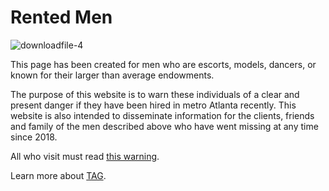 # Rented Men
![downloadfile-4](https://github.com/RentedMen/.github/assets/159488374/c2fbd6d7-b884-4dd9-b201-7c897b2ecd3d)

This page has been created for men who are escorts, models, dancers, or known for their larger than average endowments.

The purpose of this website is to warn these individuals of a clear and present  danger if they have been hired in metro Atlanta recently.  This website is also intended to disseminate information for the clients, friends and family of the men described above who have went missing at any time since 2018.

All who visit must read [this warning](https://github.com/9413d5ff2a0b4f237a264010b65350e7/TAG/blob/master/PHB33/EscortWarning.md). 

Learn more about [TAG](https://github.com/9413d5ff2a0b4f237a264010b65350e7/TAG).
